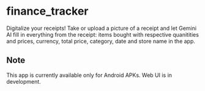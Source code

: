 # finance_tracker

Digitalize your receipts! Take or upload a picture of a receipt and let Gemini AI fill in everything from the receipt: items bought with respective quanitities and prices, currency, total price, category, date and store name in the app.

## Note

This app is currently available only for Android APKs. Web UI is in development.

